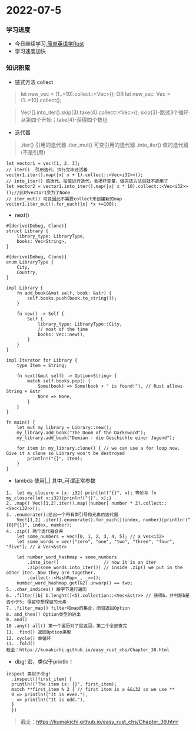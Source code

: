# 2022-07-5

### 学习进度

- 今日继续学习[ 简单英语学Rust ](https://kumakichi.github.io/easy_rust_chs/Chapter_35.html)
- 学习速度加快
### 知识积累
- 链式方法 collect
>let new_vec = (1..=10).collect::<Vec<i32>>();  OR let new_vec: Vec<i32> = (1..=10).collect();

>Vec![].into_iter().skip(3).take(4).collect::<Vec<i32>>(); skip(3)-跳过3个循环从第四个开始；take(4)-获得四个数组

- 迭代器
>.iter() 引用的迭代器 .iter_mut() 可变引用的迭代器  .into_iter() 值的迭代器(不是引用)
```
let vector1 = vec![1, 2, 3];
// iter()  引用迭代，执行完毕还活着
vector1.iter().map(|x| x + 1).collect::<Vec<i32>>();
// into_iter() 值迭代，按值进行迭代，会损坏变量，做完该方法后就不能用了
let vector2 = vector1.into_iter().map(|x| x * 10).collect::<Vec<i32>>();//此时vector1变为了None
// iter_mut() 可变因此不需要collect来创建新的map
vector1.iter_mut().for_each(|x| *x +=100);
```
- next() 
```
#[derive(Debug, Clone)]
struct Library {
    library_type: LibraryType,
    books: Vec<String>,
}

#[derive(Debug, Clone)]
enum LibraryType {
    City,
    Country,
}

impl Library {
    fn add_book(&mut self, book: &str) {
        self.books.push(book.to_string());
    }

    fn new() -> Self {
        Self {
            library_type: LibraryType::City,
            // most of the time
            books: Vec::new(),
        }
    }
}

impl Iterator for Library {
    type Item = String;

    fn next(&mut self) -> Option<String> {
        match self.books.pop() {
            Some(book) => Some(book + " is found!"), // Rust allows String + &str
            None => None,
        }
    }
}

fn main() {
    let mut my_library = Library::new();
    my_library.add_book("The Doom of the Darksword");
    my_library.add_book("Demian - die Geschichte einer Jugend");

    for item in my_library.clone() { // we can use a for loop now. Give it a clone so Library won't be destroyed
        println!("{}", item);
    }
}
```
- lambda 使用|_| 其中_可谓正常参数
```
1.  let my_closure = |x: i32| println!("{}", x); 等价与 fn my_closure(let x:i32){prinln!("{}", x);}
2. .map() Vec![1,2].iter().map(|number| number * 2).collect::<Vec<i32>>(); 
3. .enumerate():给出一个带有索引号和元素的迭代器 
    Vec![1,2] .iter().enumerate().for_each(|(index, number)|println!("{0}P{1}", index, number);
4. .zip() 两个迭代器合并
    let some_numbers = vec![0, 1, 2, 3, 4, 5]; // a Vec<i32>
    let some_words = vec!["zero", "one", "two", "three", "four", "five"]; // a Vec<&str>

    let number_word_hashmap = some_numbers
        .into_iter()                 // now it is an iter
        .zip(some_words.into_iter()) // inside .zip() we put in the other iter. Now they are together.
        .collect::<HashMap<_, _>>();    
    number_word_hashmap.get(&2).unwarp() == two;
5. .char_indices() 按字节进行遍历
6. .filter(|b| b.lenght()<5).collection::<Vec<&str>> // 获得b，并判断b是否小于5; 保留你想保留的元素    
7. .filter_map() filter和map的集合，闭包返回Option
8. and_then() Option类型的进出
9. and() 
10 .any() all() 第一个遍历对了就返回，第二个全部查完
11. .find() 返回Option类型
12. cycle() 单循环
13. .fold()
截至：https://kumakichi.github.io/easy_rust_chs/Chapter_38.html
```
- dbg! 宏，类似于println！
```
inspect 类似于dbg!
  .inspect(|first_item| {
  println!("The item is: {}", first_item);
  match **first_item % 2 { // first item is a &&i32 so we use **
  0 => println!("It is even."),
  _ => println!("It is odd."),
  }
  })
```
> 截止：https://kumakichi.github.io/easy_rust_chs/Chapter_39.html
